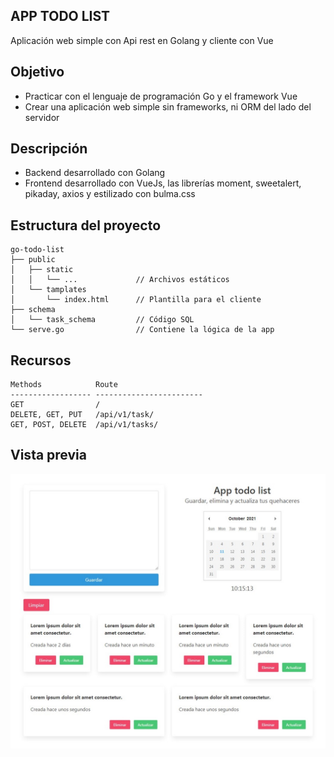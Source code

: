 ## APP TODO LIST
Aplicación web simple con Api rest en Golang y cliente con Vue 

## Objetivo
* Practicar con el lenguaje de programación Go y el framework Vue
* Crear una aplicación web simple sin frameworks, ni ORM del lado del servidor 

## Descripción
* Backend desarrollado con Golang
* Frontend desarrollado con VueJs, las librerías moment, sweetalert, pikaday, axios y estilizado con bulma.css

## Estructura del proyecto
```
go-todo-list
├── public
│   ├── static
│   │   └── ...             // Archivos estáticos 
│   └── tamplates
│       └── index.html      // Plantilla para el cliente
├── schema
│   └── task_schema         // Código SQL
└── serve.go                // Contiene la lógica de la app
```

## Recursos
```
Methods            Route
------------------ ------------------------
GET                /
DELETE, GET, PUT   /api/v1/task/
GET, POST, DELETE  /api/v1/tasks/
```

## Vista previa
![Previous view](./public/static/previous_view.jpg)
